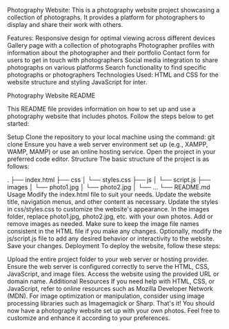 Photography Website:
This is a photography website project showcasing a collection of photographs. It provides a platform for photographers to display and share their work with others.

Features:
  Responsive design for optimal viewing across different devices
  Gallery page with a collection of photographs
  Photographer profiles with information about the photographer and their portfolio
  Contact form for users to get in touch with photographers
  Social media integration to share photographs on various platforms
  Search functionality to find specific photographs or photographers
Technologies Used:
HTML and CSS for the website structure and styling
JavaScript for inter.


Photography Website README

This README file provides information on how to set up and use a photography website that includes photos. Follow the steps below to get started:

Setup
Clone the repository to your local machine using the command: git clone <repository-url>
Ensure you have a web server environment set up (e.g., XAMPP, WAMP, MAMP) or use an online hosting service.
Open the project in your preferred code editor.
Structure
The basic structure of the project is as follows:


.
├── index.html
├── css
│   └── styles.css
├── js
│   └── script.js
├── images
│   └── photo1.jpg
│   └── photo2.jpg
│   └── ...
└── README.md
Usage
Modify the index.html file to suit your needs. Update the website title, navigation menus, and other content as necessary.
Update the styles in css/styles.css to customize the website's appearance.
In the images folder, replace photo1.jpg, photo2.jpg, etc. with your own photos. Add or remove images as needed. Make sure to keep the image file names consistent in the HTML file if you make any changes.
Optionally, modify the js/script.js file to add any desired behavior or interactivity to the website.
Save your changes.
Deployment
To deploy the website, follow these steps:

Upload the entire project folder to your web server or hosting provider.
Ensure the web server is configured correctly to serve the HTML, CSS, JavaScript, and image files.
Access the website using the provided URL or domain name.
Additional Resources
If you need help with HTML, CSS, or JavaScript, refer to online resources such as Mozilla Developer Network (MDN).
For image optimization or manipulation, consider using image processing libraries such as Imagemagick or Sharp.
That's it! You should now have a photography website set up with your own photos. Feel free to customize and enhance it according to your preferences.



























